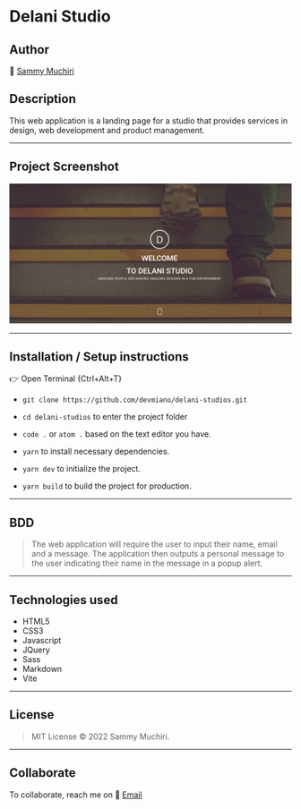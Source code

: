 # Delani Studio

## Author

:link: [Sammy Muchiri](https://github.com/devmiano)

## Description

This web application is a landing page for a studio that provides services in design, web development and product management.

---

## Project Screenshot

![screenshot](https://raw.githubusercontent.com/devmiano/delani-studios/master/assets/bg/delani.png)

---

## Installation / Setup instructions

:point_right: Open Terminal {Ctrl+Alt+T}

- `git clone https://github.com/devmiano/delani-studios.git`

- `cd delani-studios` to enter the project folder

- `code .` or `atom .` based on the text editor you have.

- `yarn` to install necessary dependencies.

- `yarn dev` to initialize the project.

- `yarn build` to build the project for production.

---

## BDD

> The web application will require the user to input their name, email and a message.
> The application then outputs a personal message to the user indicating their name in the message in a popup alert.

---

## Technologies used

- HTML5
- CSS3
- Javascript
- JQuery
- Sass
- Markdown
- Vite

---

## License

> MIT License :copyright: 2022 Sammy Muchiri.

---

## Collaborate

To collaborate, reach me on :email: [Email](devmiano@gmail.com)
